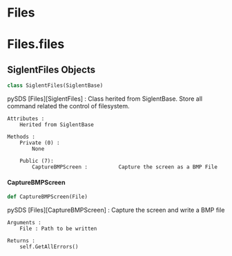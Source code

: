 <a id="Files"></a>

# Files

<a id="Files.files"></a>

# Files.files

<a id="Files.files.SiglentFiles"></a>

## SiglentFiles Objects

```python
class SiglentFiles(SiglentBase)
```

pySDS [Files][SiglentFiles] :   Class herited from SiglentBase.
                                Store all command related the control of filesystem.

    Attributes :
        Herited from SiglentBase

    Methods :
        Private (0) :
            None

        Public (7):
            CaptureBMPScreen :          Capture the screen as a BMP File

<a id="Files.files.SiglentFiles.CaptureBMPScreen"></a>

#### CaptureBMPScreen

```python
def CaptureBMPScreen(File)
```

pySDS [Files][CaptureBMPScreen] : Capture the screen and write a BMP file

    Arguments :
        File : Path to be written

    Returns :
        self.GetAllErrors()

